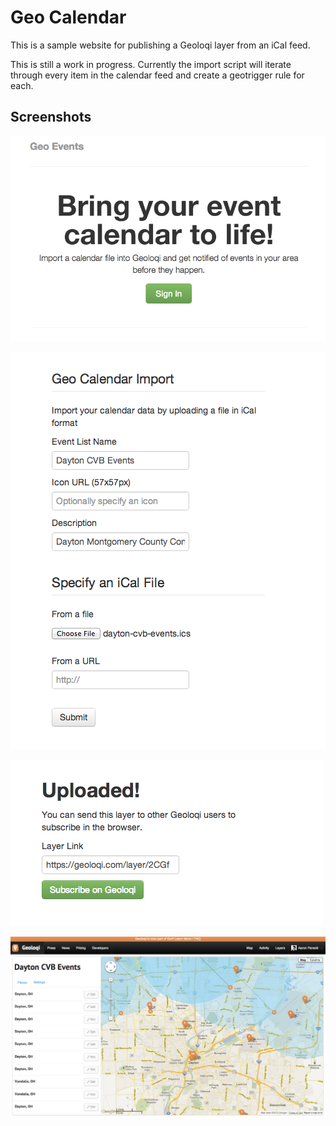 Geo Calendar
============

This is a sample website for publishing a Geoloqi layer from an iCal feed.

This is still a work in progress. Currently the import script will iterate through 
every item in the calendar feed and create a geotrigger rule for each.

Screenshots
-----------

![Step 1](https://github.com/geoloqi/Geo-Calendar/blob/master/screenshots/Geo%20Calendar%20-%201.png)

![Step 2](https://github.com/geoloqi/Geo-Calendar/blob/master/screenshots/Geo%20Calendar%20-%202.png)

![Step 3](https://github.com/geoloqi/Geo-Calendar/blob/master/screenshots/Geo%20Calendar%20-%203.png)

![Imported](https://github.com/geoloqi/Geo-Calendar/blob/master/screenshots/Dayton%20CVB%20Events.png)
